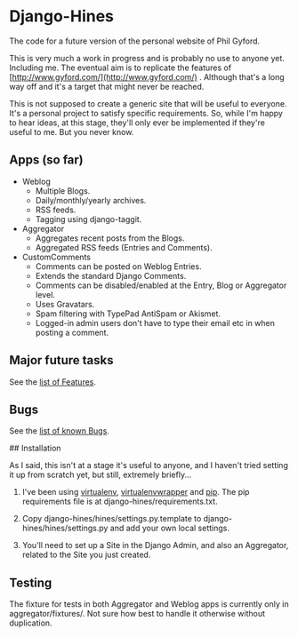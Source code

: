 # Django-Hines

The code for a future version of the personal website of Phil Gyford.

This is very much a work in progress and is probably no use to anyone yet. Including me. The eventual aim is to replicate the features of [http://www.gyford.com/](http://www.gyford.com/) . Although that's a long way off and it's a target that might never be reached.

This is not supposed to create a generic site that will be useful to everyone. It's a personal project to satisfy specific requirements. So, while I'm happy to hear ideas, at this stage, they'll only ever be implemented if they're useful to me. But you never know.

## Apps (so far)

* Weblog
    * Multiple Blogs.
    * Daily/monthly/yearly archives.
    * RSS feeds.
    * Tagging using django-taggit.
* Aggregator
    * Aggregates recent posts from the Blogs.
    * Aggregated RSS feeds (Entries and Comments).
* CustomComments
	* Comments can be posted on Weblog Entries.
	* Extends the standard Django Comments.
	* Comments can be disabled/enabled at the Entry, Blog or Aggregator level.
	* Uses Gravatars.
	* Spam filtering with TypePad AntiSpam or Akismet.
	* Logged-in admin users don't have to type their email etc in when posting
	  a comment.

## Major future tasks

See the [list of Features](http://github.com/philgyford/django-hines/issues/labels/Features).

## Bugs

See the [list of known Bugs](http://github.com/philgyford/django-hines/issues/labels/Bugs).

## Installation

As I said, this isn't at a stage it's useful to anyone, and I haven't 
tried setting it up from scratch yet, but still, extremely briefly...

1. I've been using [virtualenv](http://pypi.python.org/pypi/virtualenv),  [virtualenvwrapper](http://www.doughellmann.com/projects/virtualenvwrapper/) and [pip](http://pip.openplans.org/). The pip requirements file is at django-hines/requirements.txt.

2. Copy django-hines/hines/settings.py.template to django-hines/hines/settings.py and add your own local settings.

3. You'll need to set up a Site in the Django Admin, and also an Aggregator, related to the Site you just created.


## Testing

The fixture for tests in both Aggregator and Weblog apps is currently only in aggregator/fixtures/. Not sure how best to handle it otherwise without duplication.


